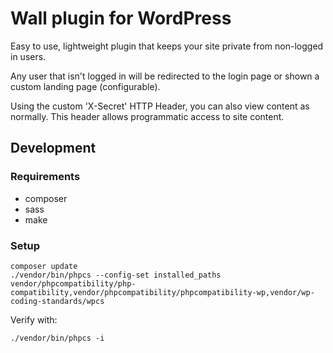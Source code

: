 # Wall plugin for WordPress

Easy to use, lightweight plugin that keeps your site private from non-logged in users.

Any user that isn't logged in will be redirected to the login page or shown a custom landing page (configurable).

Using the custom 'X-Secret' HTTP Header, you can also view content as normally.  This header allows programmatic access to site content. 

## Development

### Requirements
* composer
* sass
* make

### Setup

```shell
composer update
./vendor/bin/phpcs --config-set installed_paths vendor/phpcompatibility/php-compatibility,vendor/phpcompatibility/phpcompatibility-wp,vendor/wp-coding-standards/wpcs
```

Verify with:
```shell
./vendor/bin/phpcs -i
```
